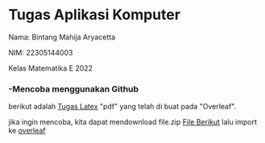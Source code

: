 # Tugas Aplikasi Komputer

Nama: Bintang Mahija Aryacetta

NIM: 22305144003

Kelas  Matematika E 2022


### -Mencoba menggunakan Github 

berikut adalah [Tugas Latex](TUGAS_LATEX_Bintang_Mahija_Aryacetta_22305144003.pdf) "pdf" yang telah di buat pada "Overleaf".

jika ingin mencoba, kita dapat mendownload file.zip [File Berikut](https://drive.google.com/file/d/16AsNJXqTDmc1VO0kBgVUFOPCwsDv_1Q6/view?usp=drive_link)
lalu import ke [overleaf](https://www.overleaf.com/)

